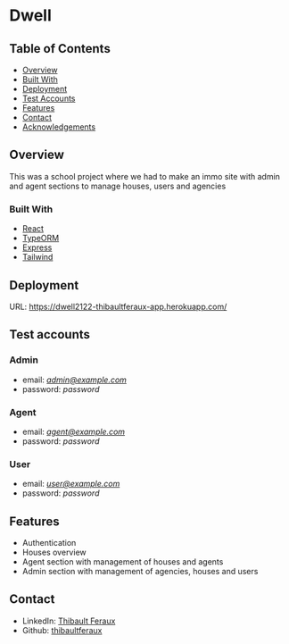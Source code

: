 # Dwell

## Table of Contents

-   [Overview](#overview)
-   [Built With](#built-with)
-   [Deployment](#deployment)
-   [Test Accounts](#test-accounts)
-   [Features](#features)
-   [Contact](#contact)
-   [Acknowledgements](#acknowledgements)

## Overview

This was a school project where we had to make an immo site with admin and agent sections to manage houses, users and agencies

### Built With

-   [React](https://reactjs.org/)
-   [TypeORM](https://typeorm.io/)
-   [Express](https://expressjs.com/)
-   [Tailwind](https://tailwindcss.com/)

## Deployment

URL: https://dwell2122-thibaultferaux-app.herokuapp.com/

## Test accounts

### Admin

-   email: *admin@example.com*
-   password: _password_

### Agent

-   email: *agent@example.com*
-   password: _password_

### User

-   email: *user@example.com*
-   password: _password_

## Features

-   Authentication
-   Houses overview
-   Agent section with management of houses and agents
-   Admin section with management of agencies, houses and users

## Contact

-   LinkedIn: [Thibault Feraux](https://www.linkedin.com/in/thibaultferaux/)
-   Github: [thibaultferaux](https://github.com/thibaultferaux)
